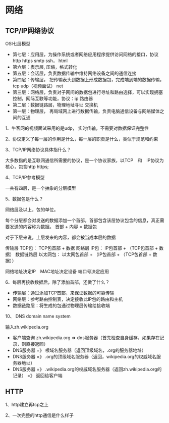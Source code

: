 # 网络

## TCP/IP网络协议

OSI七层模型

- 第七层：应用层，为操作系统或者网络应用程序提供访问网络的接口，协议http https smtp ssh， html
- 第六层：表示层, 压缩，格式转化
- 第五层：会话层，负责数据传输中维持网络设备之间的通信连接
- 第四层：传输层， 把传输表头到数据上形成数据包，完成端到端的数据传输， tcp udp（视频面试） net
- 第三层：网络层，负责对子网间的数据包进行寻址和路由选择，可以实现拥塞控制，网际互联等功能，协议：ip 路由器
- 第二层：数据链路层，物理地址寻址 交换机
- 第一层：物理层， 再局域网上进行数据传输，负责电脑通信设备与网络媒体之间的互通

1、牛客网的视频面试采用的是udp， 实时传输，不需要对数据保证完整性

2、协议定义了每一层的作用是什么，每一层的职责是什么，类似于规范和约束

3、TCP/IP网络协议具体指什么？

大多数指的是互联网通信所需要的协议，是一个协议家族，以TCP　和　IP协议为核心，包含http https;

4、TCP/IP参考模型

一共有四层，是一个抽象的分层模型

5、数据包是什么？

网络层及以上，包的单位。

每个分层都会对发送的数据添加一个首部，首部包含该层协议包含的信息，真正需要发送的内容称为数据。  首部 + 内容 = 数据包

对于下层来说，上层发来的内容，都会被当成本层的数据

传输层 TCP包： TCP包首部 + 数据
网络层 IP包： IP包首部 + （TCP包首部 + 数据）
数据链路层 以太网包： 以太网包首部 + （IP包首部 + （TCP包首部 + 数据））

网络地址决定IP　MAC地址决定设备  端口号决定应用

6、每层再接收数据后，除了添加首部，还做了什么？
* 传输层：通过添加TCP首部，来保证数据的可靠传输
* 网络层：参考路由控制表，决定接收此IP包的路由和主机
* 数据链路层：将生成的包通过物理层传输给接收端


10、 DNS domain name system

输入zh.wikipedia.org
* 客户端查询 zh.wikipedia.org => dns服务器（首先检查自身缓存，如果存在记录，则直接返回）
* DNS服务器 =》 根域名服务器（返回顶级域名，.org的服务器地址）
* DNS服务器 =》 .org的顶级域名服务器（返回，wikipedia.org的权威域名服务器地址）
* DNS服务器 =》 .wikipedia.org的权威域名服务器（返回zh.wikipedia.org的记录） =》 返回给客户端


## HTTP
1、http建立再tcp之上

2、一次完整的http通信是什么样子